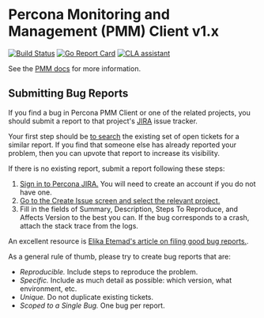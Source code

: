 # Percona Monitoring and Management (PMM) Client v1.x

[![Build Status](https://travis-ci.com/percona/pmm-client.svg?branch=master)](https://travis-ci.com/percona/pmm-client)
[![Go Report Card](https://goreportcard.com/badge/github.com/percona/pmm-client)](https://goreportcard.com/report/github.com/percona/pmm-client) [![CLA assistant](https://cla-assistant.percona.com/readme/badge/percona/pmm-client)](https://cla-assistant.percona.com/percona/pmm-client)

See the [PMM docs](https://www.percona.com/doc/percona-monitoring-and-management/1.x/index.html) for more information.


## Submitting Bug Reports

If you find a bug in Percona PMM Client or one of the related projects, you should submit a report to that project's [JIRA](https://jira.percona.com) issue tracker.

Your first step should be [to search](https://jira.percona.com/issues/?jql=project%20%3D%20PMM%20AND%20component%20%3D%20%22PMM%20Client%22) the existing set of open tickets for a similar report. If you find that someone else has already reported your problem, then you can upvote that report to increase its visibility.

If there is no existing report, submit a report following these steps:

1. [Sign in to Percona JIRA.](https://jira.percona.com/login.jsp) You will need to create an account if you do not have one.
2. [Go to the Create Issue screen and select the relevant project.](https://jira.percona.com/secure/CreateIssueDetails!init.jspa?pid=11600&issuetype=1&priority=3&components=11308)
3. Fill in the fields of Summary, Description, Steps To Reproduce, and Affects Version to the best you can. If the bug corresponds to a crash, attach the stack trace from the logs.

An excellent resource is [Elika Etemad's article on filing good bug reports.](http://fantasai.inkedblade.net/style/talks/filing-good-bugs/).

As a general rule of thumb, please try to create bug reports that are:

- *Reproducible.* Include steps to reproduce the problem.
- *Specific.* Include as much detail as possible: which version, what environment, etc.
- *Unique.* Do not duplicate existing tickets.
- *Scoped to a Single Bug.* One bug per report.
